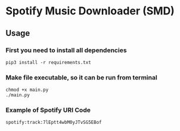 # Spotify Music Downloader (SMD)

## Usage

### First you need to install all dependencies
```
pip3 install -r requirements.txt
```

### Make file executable, so it can be run from terminal
```
chmod +x main.py
./main.py
```

### Example of Spotify URI Code
```
spotify:track:7lEptt4wbM0yJTvSG5EBof
```
